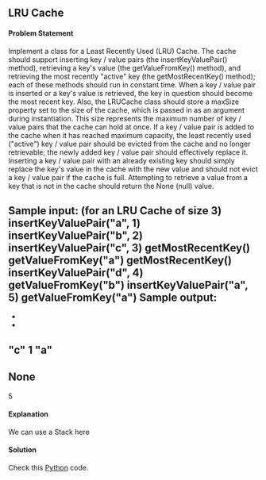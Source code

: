 ## LRU Cache

#### Problem Statement


Implement a class for a Least Recently Used (LRU) Cache. The cache should support inserting key / value pairs (the insertKeyValuePair() method), retrieving a
key's value (the getValueFromKey() method), and retrieving the most recently "active" key (the getMostRecentKey() method); each of these methods should run
in constant time. When a key / value pair is inserted or a key's value is retrieved, the key in question should become the most recent key. Also, the LRUCache
class should store a maxSize property set to the size of the cache, which is passed in as an argument during instantiation. This size represents the maximum
number of key / value pairs that the cache can hold at once. If a key / value pair is added to the cache when it has reached maximum capacity, the least recently
used ("active") key / value pair should be evicted from the cache and no longer retrievable; the newly added key / value pair should effectively replace it. Inserting
a key / value pair with an already existing key should simply replace the key's value in the cache with the new value and should not evict a key / value pair if the
cache is full. Attempting to retrieve a value from a key that is not in the cache should return the None (null) value.

Sample input: (for an LRU Cache of size 3)
insertKeyValuePair("a", 1)
insertKeyValuePair("b", 2)
insertKeyValuePair("c", 3)
getMostRecentKey()
getValueFromKey("a")
getMostRecentKey()
insertKeyValuePair("d", 4)
getValueFromKey("b")
insertKeyValuePair("a", 5)
getValueFromKey("a")
Sample output:
-
-
-
"c"
1
"a"
-
None
-
5



#### Explanation

We can use a Stack here


#### Solution

Check this [Python](../solution/LRU_Cache.py) code.

